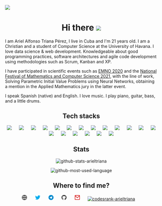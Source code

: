 <img src="https://ik.imagekit.io/atpariel/1500x500_zTT59hrlyF.jpeg?updatedAt=1634338326545" width="1024"/>

<h1 align="center">Hi there <img src="https://media.giphy.com/media/hvRJCLFzcasrR4ia7z/giphy.gif" width="25px"></h1>
	
I am Ariel Alfonso Triana Pérez, I live in Cuba and I'm 21 years old. I am a Christian and a student of Computer Science at the University of Havana. I love data science & web development. Knowledgeable about good programming practices, software architectures and agile code development using methodologies such as Scrum, Kanban and XP.

I have participated in scientific events such as [EMNO 2020](http://tikhonov.fciencias.unam.mx/emno2020/archivos/ProgramaEMNO2020.pdf) and the [National Festival of Mathematics and Computer Science 2021](https://medium.com/juventud-t%C3%A9cnica/premian-trabajos-del-festival-nacional-de-matem%C3%A1tica-y-computaci%C3%B3n-16c3989d93ea), with the line of work, Solving Parametric Initial Value Problems using Neural Networks, obtaining a mention in the Applied Mathematics jury in the latter event.

I speak Spanish (native) and English. I love music. I play piano, guitar, bass, and a little drums.

<h2 align="center"> Tech stacks </h2>

<p align="center">
	<img src="https://cdn.jsdelivr.net/npm/simple-icons@3.0.1/icons/csharp.svg" height="30"> 
	&nbsp;&nbsp;&nbsp;&nbsp;
	<img src="https://cdn.jsdelivr.net/npm/simple-icons@3.0.1/icons/dot-net.svg" height="30"> 
	&nbsp;&nbsp;&nbsp;&nbsp;
	<img src="https://cdn.jsdelivr.net/npm/simple-icons@3.0.1/icons/python.svg" height="30"> 
	&nbsp;&nbsp;&nbsp;&nbsp;
	<img src="https://cdn.jsdelivr.net/npm/simple-icons@3.0.1/icons/django.svg" height="30"> 
	&nbsp;&nbsp;&nbsp;&nbsp;
	<img src="https://cdn.jsdelivr.net/npm/simple-icons@3.0.1/icons/javascript.svg" height="30"> 
	&nbsp;&nbsp;&nbsp;&nbsp;
	<img src="https://cdn.jsdelivr.net/npm/simple-icons@3.0.1/icons/typescript.svg" height="30"> 
	&nbsp;&nbsp;&nbsp;&nbsp;
	<img src="https://cdn.jsdelivr.net/npm/simple-icons@3.0.1/icons/r.svg" height="30"> 
	&nbsp;&nbsp;&nbsp;&nbsp;
	<img src="https://cdn.jsdelivr.net/npm/simple-icons@3.0.1/icons/c.svg" height="30"> 
	&nbsp;&nbsp;&nbsp;&nbsp;
	<img src="https://cdn.jsdelivr.net/npm/simple-icons@3.0.1/icons/cplusplus.svg" height="30"> 
	&nbsp;&nbsp;&nbsp;&nbsp;
	<img src="https://cdn.jsdelivr.net/npm/simple-icons@3.0.1/icons/php.svg" height="30"> 
	&nbsp;&nbsp;&nbsp;&nbsp;
	<img src="https://cdn.jsdelivr.net/npm/simple-icons@3.0.1/icons/haskell.svg" height="30"> 
	&nbsp;&nbsp;&nbsp;&nbsp;
	<img src="https://cdn.jsdelivr.net/npm/simple-icons@3.0.1/icons/mysql.svg" height="30"> 
	&nbsp;&nbsp;&nbsp;&nbsp;
	<img src="https://cdn.jsdelivr.net/npm/simple-icons@3.0.1/icons/sqlite.svg" height="30"> 
	&nbsp;&nbsp;&nbsp;&nbsp;
	<img src="https://cdn.jsdelivr.net/npm/simple-icons@3.0.1/icons/html5.svg" height="30"> 
	&nbsp;&nbsp;&nbsp;&nbsp;
	<img src="https://cdn.jsdelivr.net/npm/simple-icons@3.0.1/icons/css3.svg" height="30"> 
	&nbsp;&nbsp;&nbsp;&nbsp;
	<img src="https://cdn.jsdelivr.net/npm/simple-icons@3.0.1/icons/git.svg" height="30"> 
	&nbsp;&nbsp;&nbsp;&nbsp;
	<img src="https://cdn.jsdelivr.net/npm/simple-icons@3.0.1/icons/ubuntu.svg" height="30"> 
	&nbsp;&nbsp;&nbsp;&nbsp;
	<img src="https://cdn.jsdelivr.net/npm/simple-icons@3.0.1/icons/powershell.svg" height="30"> 
	&nbsp;&nbsp;&nbsp;&nbsp;
	<img src="https://cdn.jsdelivr.net/npm/simple-icons@3.0.1/icons/visualstudiocode.svg" height="30"> 
	&nbsp;&nbsp;&nbsp;&nbsp;
</p>


<h2 align="center"> Stats </h2>

<p align='center'><img src="https://github-readme-stats.vercel.app/api?username=arieltriana&count_private=true&show_icons=true" alt="github-stats-arieltriana"/></p>

<p align="center"><img src="https://github-readme-stats.vercel.app/api/top-langs/?username=ArielTriana&exclude_repo=KNN-Image-Classification&show_icons=true&hide_border=true&layout=compact&langs_count=8" alt="github-most-used-language"/></p>
	

<h2 align="center"> Where to find me? </h2>

<p align="center">
	<a href="https://arieltriana.github.io"><img src="./src/globe.svg" alt="website-arieltriana" height="20" width="20"/></a>
	&nbsp;&nbsp;&nbsp;&nbsp;
	<a href="https://twitter.com/atp_ariel"  target="blank"><img src="./src/twitter.svg" alt="twitter-arieltriana" height="20" width="20" /></a>
	&nbsp;&nbsp;&nbsp;&nbsp;
	<a href="https://t.me/atp_ariel" target="blank"><img src="./src/telegram.svg" alt="telegram-arieltriana" height="20" width="20" /></a>
  	&nbsp;&nbsp;&nbsp;&nbsp;
	<a href="https://github.com/ArielTriana" target="blank"><img src="./src/github.svg" alt="github-arieltriana" height="20" width="20"/></a>
  	&nbsp;&nbsp;&nbsp;&nbsp;
	<a href="mailto:usich37@gmail.com"><img src="./src/gmail.svg" alt="gmail-arieltriana" height="20" width="20"/></a>
  	&nbsp;&nbsp;&nbsp;&nbsp;
	<a href="https://profile.codersrank.io/user/arieltriana" target="blank"><img src="https://cdn.jsdelivr.net/npm/simple-icons@3.0.1/icons/codersrank.svg" alt="codesrank-arieltriana" height="20" width="20"/></a>
	&nbsp;&nbsp;&nbsp;&nbsp;
</p>


